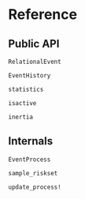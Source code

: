 # Reference

## Public API

```@docs
RelationalEvent
```

```@docs
EventHistory
```

```@docs
statistics
```

```@docs
isactive
```
```@docs
inertia
```

## Internals

```@docs
EventProcess
```
```@docs
sample_riskset
```
```@docs
update_process!
```
